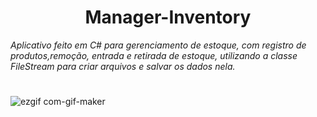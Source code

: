 <div align="center"><h1>Manager-Inventory</h1></div>

_<p>Aplicativo feito em C# para gerenciamento  de estoque, com registro de produtos,remoção, entrada e retirada de estoque, utilizando a classe FileStream para criar arquivos e salvar os dados nela. </p>_
#

![ezgif com-gif-maker](https://user-images.githubusercontent.com/84998225/171790148-e70eaf31-8206-447d-8c13-e4357796ea56.gif)
